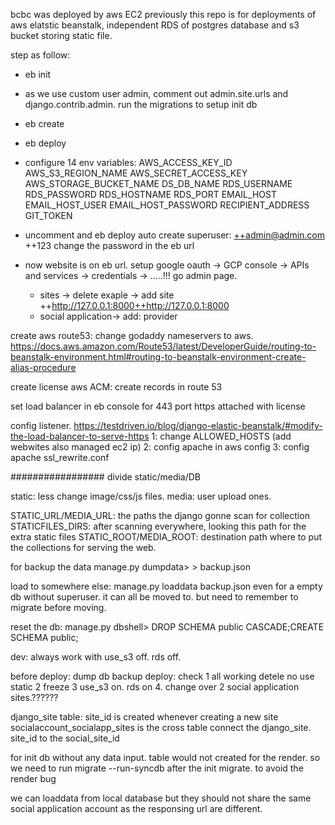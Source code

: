 bcbc was deployed by aws EC2 previously
this repo is for deployments of aws elatstic beanstalk, independent RDS of postgres database and s3 bucket storing static file.

step as follow:

- eb init

- as we use custom user admin,
  comment out admin.site.urls and django.contrib.admin. run the migrations to setup init db

- eb create
- eb deploy
- configure 14 env variables:
  AWS_ACCESS_KEY_ID
  AWS_S3_REGION_NAME
  AWS_SECRET_ACCESS_KEY
  AWS_STORAGE_BUCKET_NAME
  DS_DB_NAME
  RDS_USERNAME
  RDS_PASSWORD
  RDS_HOSTNAME
  RDS_PORT
  EMAIL_HOST
  EMAIL_HOST_USER
  EMAIL_HOST_PASSWORD
  RECIPIENT_ADDRESS
  GIT_TOKEN

- uncomment and eb deploy
  auto create superuser: ++admin@admin.com ++123
  change the password in the eb url

- now website is on eb url.
  setup google oauth -> GCP console -> APIs and services -> credentials -> .....!!!
  go admin page.
  - sites -> delete exaple -> add site ++http://127.0.0.1:8000++http://127.0.0.1:8000
  - social application-> add: provider

create aws route53: change godaddy nameservers to aws.  
https://docs.aws.amazon.com/Route53/latest/DeveloperGuide/routing-to-beanstalk-environment.html#routing-to-beanstalk-environment-create-alias-procedure

create license aws ACM: create records in route 53

set load balancer in eb console for 443 port https attached with license

config listener.
https://testdriven.io/blog/django-elastic-beanstalk/#modify-the-load-balancer-to-serve-https
1: change ALLOWED_HOSTS (add webwites also managed ec2 ip)
2: config apache in aws config
3: config apache ssl_rewrite.conf

#################
divide static/media/DB

static: less change image/css/js files.
media: user upload ones.

STATIC_URL/MEDIA_URL: the paths the django gonne scan for collection
STATICFILES_DIRS: after scanning everywhere, looking this path for the extra static files
STATIC_ROOT/MEDIA_ROOT: destination path where to put the collections for serving the web.

for backup the data
manage.py dumpdata> > backup.json

load to somewhere else:
manage.py loaddata backup.json
even for a empty db without superuser. it can all be moved to.
but need to remember to migrate before moving.

reset the db: manage.py dbshell> DROP SCHEMA public CASCADE;CREATE SCHEMA public;

dev: always work with use_s3 off. rds off.

before deploy: dump db backup
deploy:
check
1 all working detele no use static
2 freeze
3 use_s3 on. rds on 4. change over 2 social application sites.??????

django_site table: site_id is created whenever creating a new site
socialaccount_socialapp_sites is the cross table connect the django_site. site_id to the social_site_id

for init db without any data input. table would not created for the render. 
so we need to run migrate --run-syncdb after the init migrate. to avoid the render bug 


we can loaddata from local database
but they should not share the same social application account as the responsing url are different.
